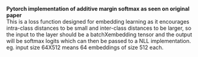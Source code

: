 **Pytorch implementation of additive margin softmax as seen on original paper**  
This is a loss function designed for embedding learning as it encourages intra-class distances to be small and inter-class distances to be larger, so the input to the layer should be a batchXembedding tensor and the output will be softmax logits which can then be passed to a NLL implementation.  
eg. input size 64X512 means 64 embeddings of size 512 each.
